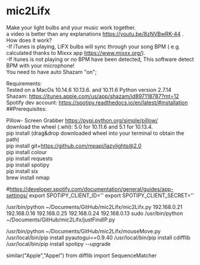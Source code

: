 # mic2Lifx
Make your light bulbs and your music work together.<br />
a video is better than any explanations https://youtu.be/8zNVBwRK-44 .<br />
How does it work?<br />
-If iTunes is playing, LIFX bulbs will sync through your song BPM ( e.g. calculated thanks to Mixxx app https://www.mixxx.org/).<br />
-If itunes is not playing or no BPM have been detected, This software detect BPM with your microphone!<br />
You need to have auto Shazam "on";<br />

Requirements:<br />
Tested on a MacOs 10.14.6 10.13.6. and 10.11.6 Python version 2.7.14<br />
Shazam: https://itunes.apple.com/us/app/shazam/id897118787?mt=12<br />
Spotify dev account: https://spotipy.readthedocs.io/en/latest/#installation<br />
##Prerequisites:<br />

Pillow- Screen Grabber https://pypi.python.org/simple/pillow/ <br />
download the wheel (.whl): 5.0 for 10.11.6 and 5.1 for 10.13.4.<br />
pip install (drag&drop downloaded wheel into your terminal to obtain the path)<br />
pip install git+https://github.com/mpapi/lazylights@2.0<br />
pip install colour<br />
pip install requests<br />
pip install spotipy<br />
pip install six<br />
brew install nmap

#https://developer.spotify.com/documentation/general/guides/app-settings/
export SPOTIPY_CLIENT_ID=''
export SPOTIPY_CLIENT_SECRET=''

/usr/bin/python ~/Documents/GitHub/mic2Lifx/mic2Lifx.py 192.168.0.21 192.168.0.16 192.168.0.25 192.168.0.24 192.168.0.13
sudo /usr/bin/python ~/Documents/GitHub/mic2Lifx/justFindIP.py

/usr/bin/python ~/Documents/GitHub/mic2Lifx/mouseMove.py
/usr/local/bin/pip install pyautogui==0.9.40
/usr/local/bin/pip install cdifflib
/usr/local/bin/pip install spotipy --upgrade

similar("Apple","Appel")
from difflib import SequenceMatcher



